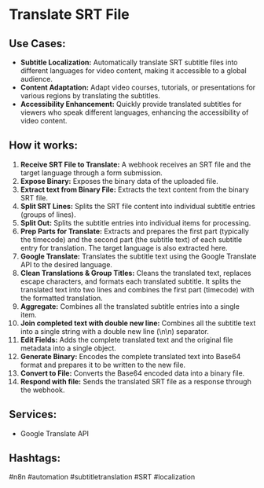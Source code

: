 # Translate SRT File

## Use Cases:

- **Subtitle Localization:** Automatically translate SRT subtitle files into different languages for video content, making it accessible to a global audience.
- **Content Adaptation:** Adapt video courses, tutorials, or presentations for various regions by translating the subtitles.
- **Accessibility Enhancement:** Quickly provide translated subtitles for viewers who speak different languages, enhancing the accessibility of video content.

## How it works:

1.  **Receive SRT File to Translate:** A webhook receives an SRT file and the target language through a form submission.
2.  **Expose Binary:** Exposes the binary data of the uploaded file.
3.  **Extract text from Binary File:** Extracts the text content from the binary SRT file.
4.  **Split SRT Lines:** Splits the SRT file content into individual subtitle entries (groups of lines).
5.  **Split Out:** Splits the subtitle entries into individual items for processing.
6.  **Prep Parts for Translate:** Extracts and prepares the first part (typically the timecode) and the second part (the subtitle text) of each subtitle entry for translation. The target language is also extracted here.
7.  **Google Translate:** Translates the subtitle text using the Google Translate API to the desired language.
8.  **Clean Translations & Group Titles:** Cleans the translated text, replaces escape characters, and formats each translated subtitle. It splits the translated text into two lines and combines the first part (timecode) with the formatted translation.
9.  **Aggregate:** Combines all the translated subtitle entries into a single item.
10. **Join completed text with double new line:** Combines all the subtitle text into a single string with a double new line (\n\n) separator.
11. **Edit Fields:** Adds the complete translated text and the original file metadata into a single object.
12. **Generate Binary:** Encodes the complete translated text into Base64 format and prepares it to be written to the new file.
13. **Convert to File:** Converts the Base64 encoded data into a binary file.
14. **Respond with file:** Sends the translated SRT file as a response through the webhook.

## Services:

-   Google Translate API

## Hashtags:

#n8n #automation #subtitletranslation #SRT #localization
